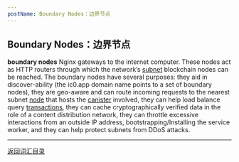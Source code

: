 ```yaml
---
postName: Boundary Nodes：边界节点
---
```

## Boundary Nodes：边界节点

**boundary nodes** Nginx gateways to the internet computer. These nodes act as HTTP routers through which the network’s [subnet](../S/subnet) blockchain nodes can be reached. The boundary nodes have several purposes: they aid in discover-ability (the ic0.app domain name points to a set of boundary nodes), they are geo-aware and can route incoming requests to the nearest subnet [node](../N/node) that hosts the [canister](../C/canisters) involved, they can help load balance query [transactions](../T/transactions), they can cache cryptographically verified data in the role of a content distribution network, they can throttle excessive interactions from an outside IP address, bootstrapping/Installing the service worker, and they can help protect subnets from DDoS attacks.

---
[返回词汇目录](../glossary)